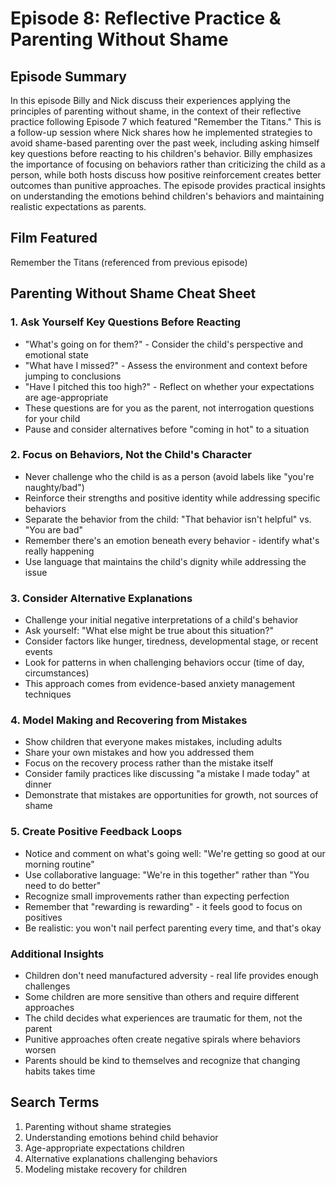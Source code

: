 # Episode 8: Reflective Practice & Parenting Without Shame

## Episode Summary
In this episode Billy and Nick discuss their experiences applying the principles of parenting without shame, in the context of their reflective practice following Episode 7 which featured "Remember the Titans." This is a follow-up session where Nick shares how he implemented strategies to avoid shame-based parenting over the past week, including asking himself key questions before reacting to his children's behavior. Billy emphasizes the importance of focusing on behaviors rather than criticizing the child as a person, while both hosts discuss how positive reinforcement creates better outcomes than punitive approaches. The episode provides practical insights on understanding the emotions behind children's behaviors and maintaining realistic expectations as parents.

## Film Featured
Remember the Titans (referenced from previous episode)

## Parenting Without Shame Cheat Sheet

### 1. Ask Yourself Key Questions Before Reacting
- "What's going on for them?" - Consider the child's perspective and emotional state
- "What have I missed?" - Assess the environment and context before jumping to conclusions
- "Have I pitched this too high?" - Reflect on whether your expectations are age-appropriate
- These questions are for you as the parent, not interrogation questions for your child
- Pause and consider alternatives before "coming in hot" to a situation

### 2. Focus on Behaviors, Not the Child's Character
- Never challenge who the child is as a person (avoid labels like "you're naughty/bad")
- Reinforce their strengths and positive identity while addressing specific behaviors
- Separate the behavior from the child: "That behavior isn't helpful" vs. "You are bad"
- Remember there's an emotion beneath every behavior - identify what's really happening
- Use language that maintains the child's dignity while addressing the issue

### 3. Consider Alternative Explanations
- Challenge your initial negative interpretations of a child's behavior
- Ask yourself: "What else might be true about this situation?"
- Consider factors like hunger, tiredness, developmental stage, or recent events
- Look for patterns in when challenging behaviors occur (time of day, circumstances)
- This approach comes from evidence-based anxiety management techniques

### 4. Model Making and Recovering from Mistakes
- Show children that everyone makes mistakes, including adults
- Share your own mistakes and how you addressed them
- Focus on the recovery process rather than the mistake itself
- Consider family practices like discussing "a mistake I made today" at dinner
- Demonstrate that mistakes are opportunities for growth, not sources of shame

### 5. Create Positive Feedback Loops
- Notice and comment on what's going well: "We're getting so good at our morning routine"
- Use collaborative language: "We're in this together" rather than "You need to do better"
- Recognize small improvements rather than expecting perfection
- Remember that "rewarding is rewarding" - it feels good to focus on positives
- Be realistic: you won't nail perfect parenting every time, and that's okay

### Additional Insights
- Children don't need manufactured adversity - real life provides enough challenges
- Some children are more sensitive than others and require different approaches
- The child decides what experiences are traumatic for them, not the parent
- Punitive approaches often create negative spirals where behaviors worsen
- Parents should be kind to themselves and recognize that changing habits takes time

## Search Terms
1. Parenting without shame strategies
2. Understanding emotions behind child behavior
3. Age-appropriate expectations children
4. Alternative explanations challenging behaviors
5. Modeling mistake recovery for children